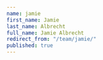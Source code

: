 ```yaml
---
name: jamie
first_name: Jamie
last_name: Albrecht
full_name: Jamie Albrecht
redirect_from: "/team/jamie/"
published: true
---
```


